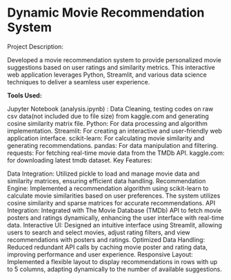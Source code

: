 # Dynamic Movie Recommendation System
Project Description:

Developed a movie recommendation system to provide personalized movie suggestions based on user ratings and similarity metrics. This interactive web application leverages Python, Streamlit, and various data science techniques to deliver a seamless user experience.

**Tools Used:**

Jupyter Notebook (analysis.ipynb) : Data Cleaning, testing codes on raw csv data(not included due to file size) from kaggle.com and generating cosine similarity matrix file.
Python: For data processing and algorithm implementation.
Streamlit: For creating an interactive and user-friendly web application interface.
scikit-learn: For calculating movie similarity and generating recommendations.
pandas: For data manipulation and filtering.
requests: For fetching real-time movie data from the TMDb API.
kaggle.com: for downloading latest tmdb dataset.
Key Features:

Data Integration: Utilized pickle to load and manage movie data and similarity matrices, ensuring efficient data handling.
Recommendation Engine: Implemented a recommendation algorithm using scikit-learn to calculate movie similarities based on user preferences. The system utilizes cosine similarity and sparse matrices for accurate recommendations.
API Integration: Integrated with The Movie Database (TMDb) API to fetch movie posters and ratings dynamically, enhancing the user interface with real-time data.
Interactive UI: Designed an intuitive interface using Streamlit, allowing users to search and select movies, adjust rating filters, and view recommendations with posters and ratings.
Optimized Data Handling: Reduced redundant API calls by caching movie poster and rating data, improving performance and user experience.
Responsive Layout: Implemented a flexible layout to display recommendations in rows with up to 5 columns, adapting dynamically to the number of available suggestions.


